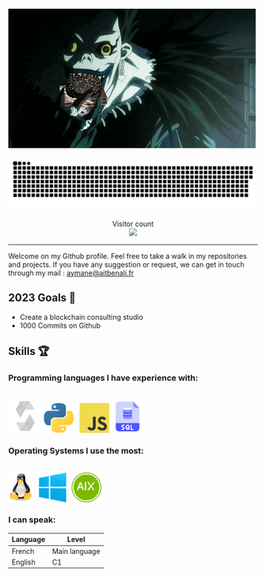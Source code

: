 ![](./sources/death.gif)

<a align="center" href=#><img src="./sources/contributions.svg"></a>

<p align="center"> 
  Visitor count
  <br>
  <img src="https://profile-counter.glitch.me/0xAymane/count.svg" />
</p>

***

Welcome on my Github profile.
Feel free to take a walk in my repositories and projects.
If you have any suggestion or request, we can get in touch through my mail : aymane@aitbenali.fr

## 2023 Goals 🎯

- Create a blockchain consulting studio
- 1000 Commits on Github

## Skills 🏆

### Programming languages I have experience with:

<br>

<div>
<img src="./sources/solidity.png" alt="Solidity" height="68" />
<img src="./sources/python.png" alt="Python" height="60" />
&nbsp
<img src="./sources/javascript.png" alt="Javascript" height="60" />
<img src="./sources/sql2.png" alt="SQL" height="66" />
</div>

### Operating Systems I use the most:
<br>

<div>
<img src="./sources/linux.png" alt="Linux" height="60" />
&nbsp
<img src="./sources/windows.png" alt="Windows" height="60" />
&nbsp
<img src="./sources/aix.png" alt="AIX" height="60" />
</div>

### I can speak:

Language | Level
-------- | --------
French   | Main language
English  | C1